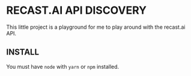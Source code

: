 # RECAST.AI API DISCOVERY

This little project is a playground for me to play around with the recast.ai API.

## INSTALL
You must have `node` with `yarn` or `npm` installed.